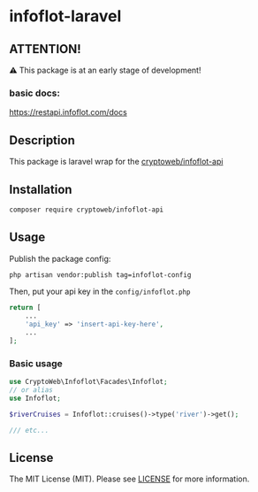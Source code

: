 # infoflot-laravel

## ATTENTION!

⚠️ This package is at an early stage of development!

### basic docs:

https://restapi.infoflot.com/docs

## Description

This package is laravel wrap for the [cryptoweb/infoflot-api](https://packagist.org/packages/cryptoweb/infoflot-api)

## Installation

```bash
composer require cryptoweb/infoflot-api
```

## Usage

Publish the package config:

```bash
php artisan vendor:publish tag=infoflot-config
```

Then, put your api key in the `config/infoflot.php`

```php
return [
	...
	'api_key' => 'insert-api-key-here',
	...
];
```

### Basic usage
```php
use CryptoWeb\Infoflot\Facades\Infoflot;
// or alias
use Infoflot;

$riverCruises = Infoflot::cruises()->type('river')->get();

/// etc...
```

## License

The MIT License (MIT). Please see [LICENSE](LICENSE) for more information.

